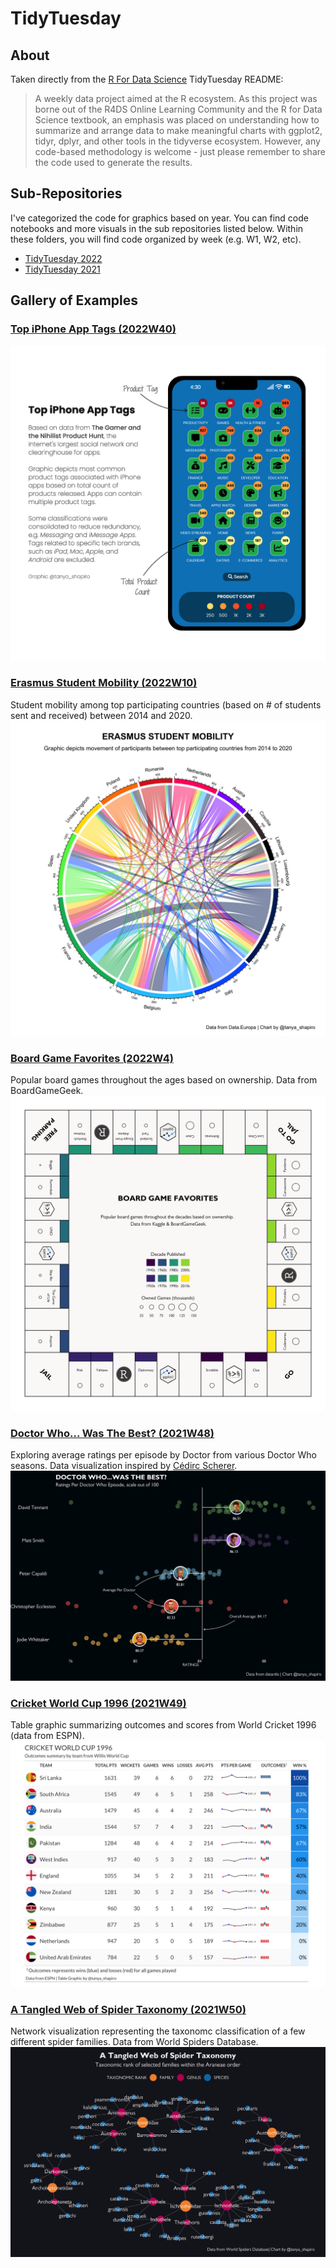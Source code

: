 # TidyTuesday

## About

Taken directly from the [R For Data Science](https://github.com/rfordatascience/tidytuesday) TidyTuesday README:

> A weekly data project aimed at the R ecosystem. As this project was borne out of the R4DS Online Learning Community and the R for Data Science textbook, an emphasis was placed on understanding how to summarize and arrange data to make meaningful charts with ggplot2, tidyr, dplyr, and other tools in the tidyverse ecosystem. However, any code-based methodology is welcome - just please remember to share the code used to generate the results.

## Sub-Repositories

I've categorized the code for graphics based on year. You can find code notebooks and more visuals in the sub repositories listed below. Within these folders, you will find code organized by week (e.g. W1, W2, etc).

- [TidyTuesday 2022](2022)
- [TidyTuesday 2021](2021)

## Gallery of Examples


### **[Top iPhone App Tags (2022W40)](2022/W40)**
![Screenshot](2022/W40/iphone-plot.png)

### **[Erasmus Student Mobility (2022W10)](2022/W10)**
Student mobility among top participating countries (based on # of students sent and received) between 2014 and 2020.
![Screenshot](2022/W10/erasmus.jpeg)

### **[Board Game Favorites (2022W4)](2022/W4)**
Popular board games throughout the ages based on ownership. Data from BoardGameGeek.
![Screenshot](2022/W4/board_games_visual.png)

### **[Doctor Who... Was The Best? (2021W48)](2021/W48)**
Exploring average ratings per episode by Doctor from various Doctor Who seasons. Data visualization inspired by [Cédirc Scherer](https://www.cedricscherer.com/2019/05/17/the-evolution-of-a-ggplot-ep.-1/).
![Screenshot](2021/W48/doctor_who_chart.png)

### **[Cricket World Cup 1996 (2021W49)](2021/W49)**
Table graphic summarizing outcomes and scores from World Cricket 1996 (data from ESPN). 
![Screenshot](2021/W49/cricket_world_cup.png)

### **[A Tangled Web of Spider Taxonomy (2021W50)](2021/W50)**
Network visualization representing the taxonomc classification of a few different spider families. Data from World Spiders Database.
![Screenshot](2021/W50/spider_taxonomy.png)

